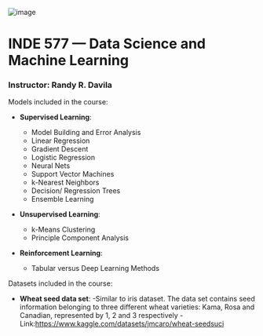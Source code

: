 

![image](root_image.jpeg)

# INDE 577 — Data Science and Machine Learning

### Instructor: Randy R. Davila

Models included in the course:

- **Supervised Learning**:
    - Model Building and Error Analysis
    - Linear Regression
    - Gradient Descent
    - Logistic Regression
    - Neural Nets
    - Support Vector Machines
    - k-Nearest Neighbors
    - Decision/ Regression Trees
    - Ensemble Learning

- **Unsupervised Learning**:
    - k-Means Clustering
    - Principle Component Analysis

- **Reinforcement Learning**:
    - Tabular versus Deep Learning Methods
 
Datasets included in the course:

- **Wheat seed data set**:
    -Similar to iris dataset. The data set contains seed information belonging to three different wheat varieties: Kama, Rosa and Canadian, represented by 1, 2 and 3 respectively
    -Link:https://www.kaggle.com/datasets/jmcaro/wheat-seedsuci


 
